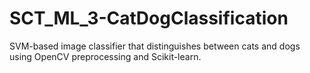 # SCT_ML_3-CatDogClassification
SVM-based image classifier that distinguishes between cats and dogs using OpenCV preprocessing and Scikit-learn.
